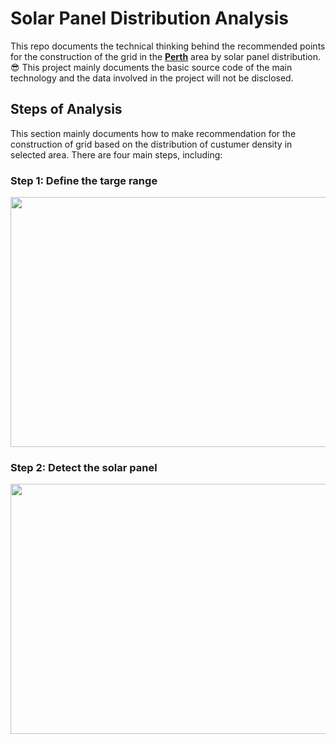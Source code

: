 # Solar Panel Distribution Analysis
This repo documents the technical thinking behind the recommended points for the construction of the grid in the **[Perth](https://en.wikipedia.org/wiki/Perth)** area by solar panel distribution. 😎 This project mainly documents the basic source code of the main technology and the data involved in the project will not be disclosed.
 
## Steps of Analysis
This section mainly documents how to make recommendation for the construction of grid based on the distribution of custumer density in selected area. There are four main steps, including:
### Step 1: Define the targe range
<img width=630 height=400 src="https://github.com/Robert-Mar/Solar-Panel-Distribution-Analysis/blob/main/images/scope.png">

### Step 2: Detect the solar panel
<img width=630 height=400 src="https://github.com/Robert-Mar/Solar-Panel-Distribution-Analysis/blob/main/images/scope_panel_v2.jpg">

